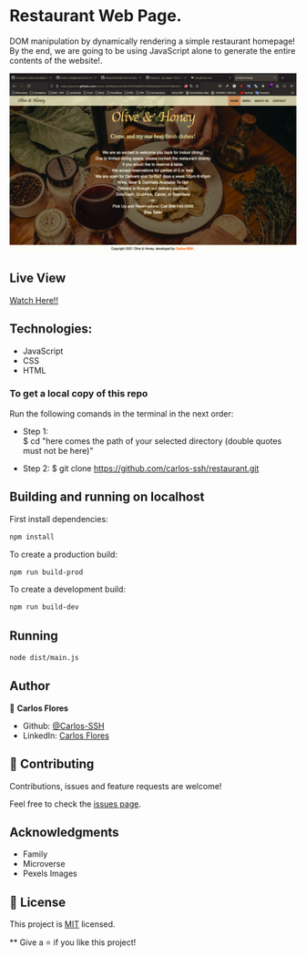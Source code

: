 # Restaurant Web Page.

DOM manipulation by dynamically rendering a simple restaurant homepage! By the end, we are going to be using JavaScript alone to generate the entire contents of the website!.

![screenshot](./Resources/1.png)


## Live View

[Watch Here!!](https://rawcdn.githack.com/carlos-ssh/Restaurant/5c53245a6602c660b9add527e547b8b4690e2344/dist/index.html)
## Technologies:
- JavaScript
- CSS
- HTML

### To get a local copy of this repo

Run the following comands in the terminal in the next order:

- Step 1:  
  $ cd "here comes the path of your selected directory (double quotes must not be here)"

- Step 2:
  $ git clone https://github.com/carlos-ssh/restaurant.git


## Building and running on localhost

First install dependencies:

```sh
npm install
```

To create a production build:

```sh
npm run build-prod
```

To create a development build:

```sh
npm run build-dev
```

## Running

```sh
node dist/main.js
```

## Author

👤 **Carlos Flores**

- Github: [@Carlos-SSH](https://github.com/carlos-ssh)
- LinkedIn: [Carlos Flores](https://www.linkedin.com/in/carlos-ssh/)

## 🤝 Contributing

Contributions, issues and feature requests are welcome!

Feel free to check the [issues page](https://github.com/carlos-ssh/restaurant/issues).

## Acknowledgments

- Family
- Microverse
- Pexels Images


## 📝 License

This project is [MIT](LICENSE) licensed.

\*\*
Give a ⭐️ if you like this project!